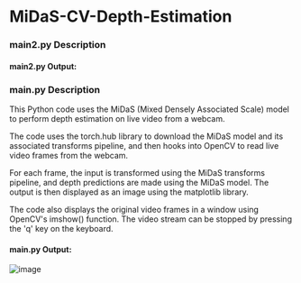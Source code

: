 # MiDaS-CV-Depth-Estimation

### main2.py Description

#### main2.py Output:


### main.py Description
This Python code uses the MiDaS (Mixed Densely Associated Scale) model to perform depth estimation on live video from a webcam.

The code uses the torch.hub library to download the MiDaS model and its associated transforms pipeline, and then hooks into OpenCV to read live video frames from the webcam.

For each frame, the input is transformed using the MiDaS transforms pipeline, and depth predictions are made using the MiDaS model. The output is then displayed as an image using the matplotlib library.

The code also displays the original video frames in a window using OpenCV's imshow() function. The video stream can be stopped by pressing the 'q' key on the keyboard.

#### main.py Output:

![image](https://user-images.githubusercontent.com/87671757/217102950-e287fc77-59b9-40ef-8416-6177a051ca5d.png)
